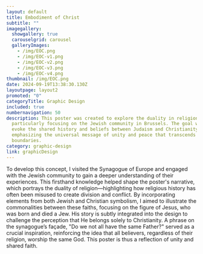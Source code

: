 ```yaml
---
layout: default
title: Embodiment of Christ
subtitle: ""
imagegallery:
  showgallery: true
  carouselgrid: carousel
  galleryImages:
    - /img/EOC.png
    - /img/EOC-v1.png
    - /img/EOC-v2.png
    - /img/EOC-v3.png
    - /img/EOC-v4.png
thumbnail: /img/EOC.png
date: 2024-09-19T13:38:30.130Z
layoutpage: layout2
promoted: "0"
categoryTitle: Graphic Design
included: true
numbernavigation: 50
description: This poster was created to explore the duality in religion,
  particularly focusing on the Jewish community in Brussels. The goal was to
  evoke the shared history and beliefs between Judaism and Christianity,
  emphasizing the universal message of unity and peace that transcends religious
  boundaries.
category: graphic-design
link: graphicDesign
---
```

To develop this concept, I visited the Synagogue of Europe and engaged with the Jewish community to gain a deeper understanding of their experiences. This firsthand knowledge helped shape the poster's narrative, which portrays the duality of religion—highlighting how religious history has often been misused to create division and conflict. By incorporating elements from both Jewish and Christian symbolism, I aimed to illustrate the commonalities between these faiths, focusing on the figure of Jesus, who was born and died a Jew. His story is subtly integrated into the design to challenge the perception that He belongs solely to Christianity. A phrase on the synagogue’s façade, "Do we not all have the same Father?" served as a crucial inspiration, reinforcing the idea that all believers, regardless of their religion, worship the same God. This poster is thus a reflection of unity and shared faith.